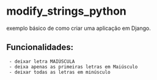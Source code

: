 ﻿# modify_strings_python
 
 exemplo básico de como criar uma aplicação em Django.
 
 ## Funcionalidades:
     - deixar letra MAIÚSCULA
     - deixa apenas as primeiras letras em Maiúsculo
     - deixar todas as letras em minúsculo
    
